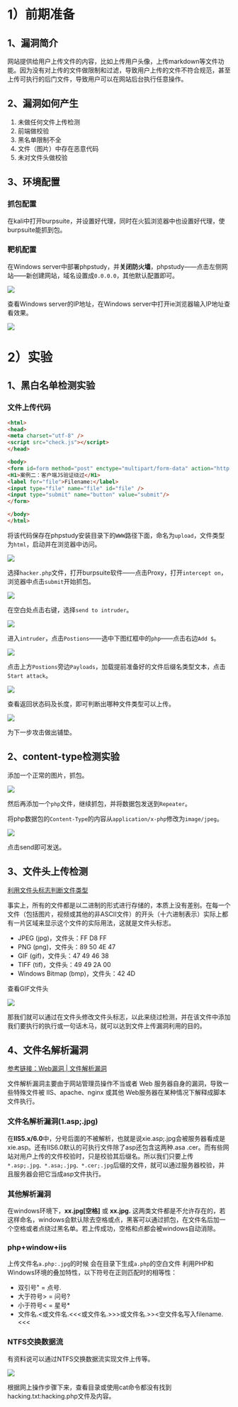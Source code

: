 # 1）前期准备

## 1、漏洞简介

网站提供给用户上传文件的内容，比如上传用户头像，上传markdown等文件功能。因为没有对上传的文件做限制和过滤，导致用户上传的文件不符合规范，甚至上传可执行的后门文件，导致用户可以在网站后台执行任意操作。



## 2、漏洞如何产生

1. 未做任何文件上传检测
2. 前端做校验
3. 黑名单限制不全
4. 文件（图片）中存在恶意代码
5. 未对文件头做校验



## 3、环境配置

### 抓包配置

在kali中打开burpsuite，并设置好代理，同时在火狐浏览器中也设置好代理，使burpsuite能抓到包。

### 靶机配置

在Windows server中部署phpstudy，并**关闭防火墙**，phpstudy——点击左侧网站——新创建网站，域名设置成`0.0.0.0`，其他默认配置即可。

![](https://borinboy.oss-cn-shanghai.aliyuncs.com/huan20210815215235.png)

查看Windows server的IP地址，在Windows server中打开ie浏览器输入IP地址查看效果。

![](https://borinboy.oss-cn-shanghai.aliyuncs.com/huan20210815215629.png)



# 2）实验

## 1、黑白名单检测实验

### 文件上传代码

```html
<html>
<head>
<meta charset="utf-8" />
<script src="check.js"></script>
</head>

<body>
<form id=form method="post" enctype="multipart/form-data" action="http://10.0.0.129">
<H1>案例二：客户端JS验证绕过</H1>
<label for="file">Filename:</label>
<input type="file" name="file" id="file" /> 
<input type="submit" name="button" value="submit"/>
</form>

</body>
</html>
```

将该代码保存在phpstudy安装目录下的`WWW`路径下面，命名为`upload`，文件类型为`html`，启动并在浏览器中访问。

![](https://borinboy.oss-cn-shanghai.aliyuncs.com/huan20210815220308.png)

选择`hacker.php`文件，打开burpsuite软件——点击Proxy，打开`intercept on`，浏览器中点击`submit`开始抓包。

![](https://borinboy.oss-cn-shanghai.aliyuncs.com/huan20210815220248.png)

在空白处点击右键，选择`send to intruder`。

![](https://borinboy.oss-cn-shanghai.aliyuncs.com/huan20210815221010.png)

进入`intruder`，点击`Postions`——选中下图红框中的`php`——点击右边`Add $`。

![](https://borinboy.oss-cn-shanghai.aliyuncs.com/huan20210815220902.png)

点击上方`Postions`旁边`Payloads`，加载提前准备好的文件后缀名类型文本，点击`Start attack`。

![](https://borinboy.oss-cn-shanghai.aliyuncs.com/huan20210815221641.png)

查看返回状态码及长度，即可判断出哪种文件类型可以上传。

![](https://borinboy.oss-cn-shanghai.aliyuncs.com/huan20210815221948.png)

为下一步攻击做出铺垫。



## 2、content-type检测实验

添加一个正常的图片，抓包。

![](https://borinboy.oss-cn-shanghai.aliyuncs.com/huan20210816080105.png)

然后再添加一个`php`文件，继续抓包，并将数据包发送到`Repeater`。

将php数据包的`Content-Type`的内容从`application/x-php`修改为`image/jpeg`。

![](https://borinboy.oss-cn-shanghai.aliyuncs.com/huan20210816080842.png)

点击send即可发送。

## 3、文件头上传检测

[利用文件头标志判断文件类型](https://blog.mythsman.com/post/5d301940976abc05b345469f/)

事实上，所有的文件都是以二进制的形式进行存储的，本质上没有差别。在每一个文件（包括图片，视频或其他的非ASCII文件）的开头（十六进制表示）实际上都有一片区域来显示这个文件的实际用法，这就是文件头标志。

* JPEG (jpg)，文件头：FF D8 FF 
* PNG (png)，文件头：89 50 4E 47 
* GIF (gif)，文件头：47 49 46 38 
* TIFF (tif)，文件头：49 49 2A 00 
* Windows Bitmap (bmp)，文件头：42 4D

查看GIF文件头

![](https://borinboy.oss-cn-shanghai.aliyuncs.com/huan20210816082358.png)

那我们就可以通过在文件头修改文件头标志，以此来绕过检测，并在该文件中添加我们要执行的执行或一句话木马，就可以达到文件上传漏洞利用的目的。



## 4、文件名解析漏洞

[参考链接：Web漏洞 | 文件解析漏洞](https://cloud.tencent.com/developer/article/1597989)

文件解析漏洞主要由于网站管理员操作不当或者 Web 服务器自身的漏洞，导致一些特殊文件被 IIS、apache、nginx 或其他 Web服务器在某种情况下解释成脚本文件执行。

### 文件名解析漏洞(1.asp;.jpg)

在**IIS5.x/6.0**中，分号后面的不被解析，也就是说xie.asp;.jpg会被服务器看成是xie.asp。还有IIS6.0默认的可执行文件除了asp还包含这两种.asa .cer。而有些网站对用户上传的文件校验时，只是校验其后缀名。所以我们只要上传` *.asp;.jpg、*.asa;.jpg、*.cer;.jpg`后缀的文件，就可以通过服务器校验，并且服务器会把它当成asp文件执行。

### 其他解析漏洞

在windows环境下，**xx.jpg[空格]**  或 **xx.jpg.**  这两类文件都是不允许存在的，若这样命名，windows会默认除去空格或点，黑客可以通过抓包，在文件名后加一个空格或者点绕过黑名单。若上传成功，空格和点都会被windows自动消除。

### php+window+iis

上传文件名`a.php:.jpg`的时候 会在目录下生成`a.php`的空白文件
利用PHP和Windows环境的叠加特性，以下符号在正则匹配时的相等性：

* 双引号"     =   点号.
* 大于符号>   =   问号?
* 小于符号<   =   星号*
* 文件名.<或文件名.<<<或文件名.>>>或文件名.>><空文件名写入filename.<<<



### NTFS交换数据流

有资料说可以通过NTFS交换数据流实现文件上传等。

![](https://borinboy.oss-cn-shanghai.aliyuncs.com/huan20210816220647.png)

根据网上操作步骤下来，查看目录或使用cat命令都没有找到hacking.txt:hacking.php文件及内容。
